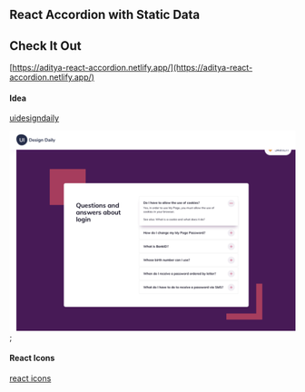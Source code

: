 ## React Accordion with Static Data

## Check It Out

[https://aditya-react-accordion.netlify.app/](https://aditya-react-accordion.netlify.app/)

#### Idea

[uidesigndaily](https://uidesigndaily.com/posts/sketch-accordion-website-day-1175)

![](./idea.png);

#### React Icons

[react icons](https://react-icons.github.io/react-icons/)
